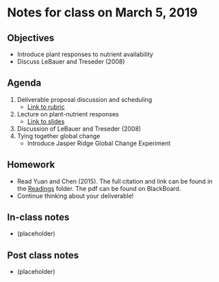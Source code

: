 # Notes for class on March 5, 2019

## Objectives
- Introduce plant responses to nutrient availability
- Discuss LeBauer and Treseder (2008)

## Agenda
1. Deliverable proposal discussion and scheduling
	- [Link to rubric](../Rubrics/deliverable_proposal_rubric.md)
2. Lecture on plant-nutrient responses
	 - [Link to slides](../Lecture_Slides/03.05.19_nutrients.pdf)
3. Discussion of LeBauer and Treseder (2008)
4. Tying together global change
	- Introduce Jasper Ridge Global Change Experiment

## Homework
- Read Yuan and Chen (2015). The full citation and link can be found in the 
[Readings](../Readings) folder. The pdf can be found on BlackBoard.
- Continue thinking about your deliverable!

## In-class notes
- (placeholder)

## Post class notes
- (placeholder)